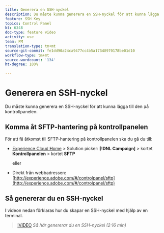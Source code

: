 ```yaml
---
title: Generera en SSH-nyckel
description: Du måste kunna generera en SSH-nyckel för att kunna lägga till den på kontrollpanelen i Adobe Campaign. I videon nedan förklaras hur du skapar en SSH-nyckel med hjälp av en terminal.
feature: SSH Key
topics: Control Panel
kt: 6348
doc-type: feature video
activity: use
team: PM
translation-type: tm+mt
source-git-commit: fe1dd90a24ca9477cc4b5a17348970178be01d10
workflow-type: tm+mt
source-wordcount: '134'
ht-degree: 100%

---
```



# Generera en SSH-nyckel

Du måste kunna generera en SSH-nyckel för att kunna lägga till den på kontrollpanelen.

## Komma åt SFTP-hantering på kontrollpanelen

För att få åtkomst till SFTP-hantering på kontrollpanelen ska du gå du till:

* [Experience Cloud Home](https://experience.adobe.com/#/home) > Solution picker: **[!DNL Campaign]** > kortet **Kontrollpanelen** > kortet **SFTP**

   eller
* Direkt från webbadressen: [http://experience.adobe.com/#/controlpanel/sftp](http://experience.adobe.com/#/controlpanel/sftp)

## Så genererar du en SSH-nyckel

I videon nedan förklaras hur du skapar en SSH-nyckel med hjälp av en terminal.

>[!VIDEO](https://video.tv.adobe.com/v/27259?quality=12)
*Så här genererar du en SSH-nyckel (2:16 min)*